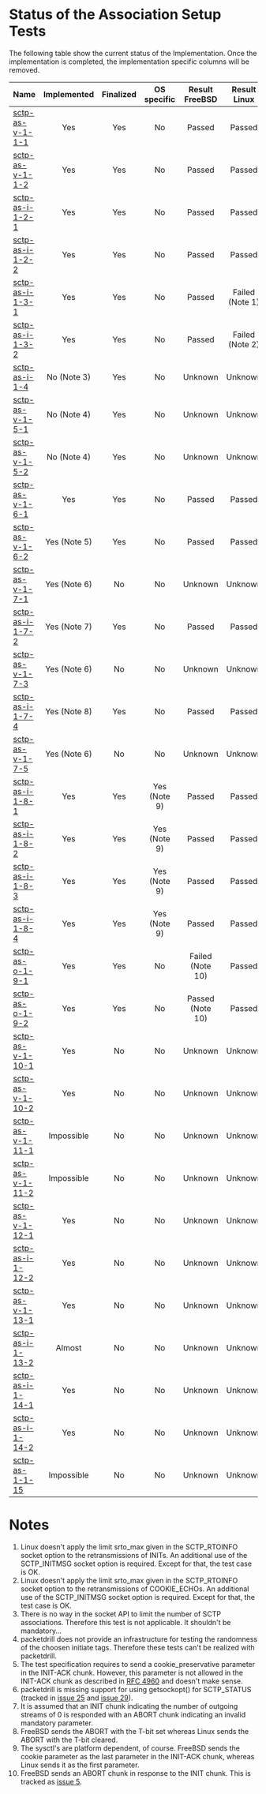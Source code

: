 # Status of the Association Setup Tests

The following table show the current status of the Implementation. Once the implementation is completed, the implementation specific columns will be removed.

| Name                                    | Implemented | Finalized | OS specific | Result FreeBSD  | Result Linux   |
|:----------------------------------------|:-----------:|:---------:|:-----------:|:---------------:|:--------------:|
|[sctp-as-v-1-1-1](sctp-as-v-1-1-1.pkt)   | Yes         | Yes       | No          | Passed          | Passed         |
|[sctp-as-v-1-1-2](sctp-as-v-1-1-2.pkt)   | Yes         | Yes       | No          | Passed          | Passed         |
|[sctp-as-i-1-2-1](sctp-as-i-1-2-1.pkt)   | Yes         | Yes       | No          | Passed          | Passed         |
|[sctp-as-i-1-2-2](sctp-as-i-1-2-2.pkt)   | Yes         | Yes       | No          | Passed          | Passed         |
|[sctp-as-i-1-3-1](sctp-as-i-1-3-1.pkt)   | Yes         | Yes       | No          | Passed          | Failed (Note 1)|
|[sctp-as-i-1-3-2](sctp-as-i-1-3-2.pkt)   | Yes         | Yes       | No          | Passed          | Failed (Note 2)|
|[sctp-as-i-1-4](sctp-as-i-1-4.pkt)       | No (Note 3) | Yes       | No          | Unknown         | Unknown        |
|[sctp-as-v-1-5-1](sctp-as-v-1-5-1.pkt)   | No (Note 4) | Yes       | No          | Unknown         | Unknown        |
|[sctp-as-v-1-5-2](sctp-as-v-1-5-2.pkt)   | No (Note 4) | Yes       | No          | Unknown         | Unknown        |
|[sctp-as-v-1-6-1](sctp-as-v-1-6-1.pkt)   | Yes         | Yes       | No          | Passed          | Passed         |
|[sctp-as-v-1-6-2](sctp-as-v-1-6-2.pkt)   | Yes (Note 5)| Yes       | No          | Passed          | Passed         |
|[sctp-as-v-1-7-1](sctp-as-v-1-7-1.pkt)   | Yes (Note 6)| No        | No          | Unknown         | Unknown        |
|[sctp-as-i-1-7-2](sctp-as-i-1-7-2.pkt)   | Yes (Note 7)| Yes       | No          | Passed          | Passed         |
|[sctp-as-v-1-7-3](sctp-as-v-1-7-3.pkt)   | Yes (Note 6)| No        | No          | Unknown         | Unknown        |
|[sctp-as-i-1-7-4](sctp-as-i-1-7-4.pkt)   | Yes (Note 8)| Yes       | No          | Passed          | Passed         |
|[sctp-as-v-1-7-5](sctp-as-v-1-7-5.pkt)   | Yes (Note 6)| No        | No          | Unknown         | Unknown        |
|[sctp-as-i-1-8-1](sctp-as-i-1-8-1.pkt)   | Yes         | Yes       | Yes (Note 9)| Passed          | Passed         |
|[sctp-as-i-1-8-2](sctp-as-i-1-8-2.pkt)   | Yes         | Yes       | Yes (Note 9)| Passed          | Passed         |
|[sctp-as-i-1-8-3](sctp-as-i-1-8-3.pkt)   | Yes         | Yes       | Yes (Note 9)| Passed          | Passed         |
|[sctp-as-i-1-8-4](sctp-as-i-1-8-4.pkt)   | Yes         | Yes       | Yes (Note 9)| Passed          | Passed         |
|[sctp-as-o-1-9-1](sctp-as-o-1-9-1.pkt)   | Yes         | Yes       | No          | Failed (Note 10)| Passed         |
|[sctp-as-o-1-9-2](sctp-as-o-1-9-2.pkt)   | Yes         | Yes       | No          | Passed (Note 10)| Passed         |
|[sctp-as-v-1-10-1](sctp-as-v-1-10-1.pkt) | Yes         | No        | No          | Unknown         | Unknown        |
|[sctp-as-v-1-10-2](sctp-as-v-1-10-2.pkt) | Yes         | No        | No          | Unknown         | Unknown        |
|[sctp-as-v-1-11-1](sctp-as-v-1-11-1.pkt) | Impossible  | No        | No          | Unknown         | Unknown        |
|[sctp-as-v-1-11-2](sctp-as-v-1-11-2.pkt) | Impossible  | No        | No          | Unknown         | Unknown        |
|[sctp-as-v-1-12-1](sctp-as-v-1-12-1.pkt) | Yes         | No        | No          | Unknown         | Unknown        |
|[sctp-as-i-1-12-2](sctp-as-i-1-12-2.pkt) | Yes         | No        | No          | Unknown         | Unknown        |
|[sctp-as-v-1-13-1](sctp-as-v-1-13-1.pkt) | Yes         | No        | No          | Unknown         | Unknown        |
|[sctp-as-i-1-13-2](sctp-as-i-1-13-2.pkt) | Almost      | No        | No          | Unknown         | Unknown        |
|[sctp-as-i-1-14-1](sctp-as-i-1-14-1.pkt) | Yes         | No        | No          | Unknown         | Unknown        |
|[sctp-as-i-1-14-2](sctp-as-i-1-14-2.pkt) | Yes         | No        | No          | Unknown         | Unknown        |
|[sctp-as-1-1-15](sctp-as-1-1-15.pkt)     | Impossible  | No        | No          | Unknown         | Unknown        |

# Notes

1. Linux doesn't apply the limit srto_max given in the SCTP_RTOINFO socket option to the retransmissions of INITs. An additional use of the SCTP_INITMSG socket option is required. Except for that, the test case is OK.
2. Linux doesn't apply the limit srto_max given in the SCTP_RTOINFO socket option to the retransmissions of COOKIE_ECHOs. An additional use of the SCTP_INITMSG socket option is required. Except for that, the test case is OK.
3. There is no way in the socket API to limit the number of SCTP associations. Therefore this test is not applicable. It shouldn't be mandatory...
4. packetdrill does not provide an infrastructure for testing the randomness of the choosen initiate tags. Therefore these tests can't be realized with packetdrill.
5. The test specification requires to send a cookie_preservative parameter in the INIT-ACK chunk. However, this parameter is not allowed in the INIT-ACK chunk as described in [RFC 4960](https://tools.ietf.org/html/rfc4960#section-3.3.3) and doesn't make sense.
6. packetdrill is missing support for using getsockopt() for SCTP_STATUS (tracked in [issue 25](https://github.com/nplab/packetdrill/issues/25) and [issue 29](https://github.com/nplab/packetdrill/issues/29)).
7. It is assumed that an INIT chunk indicating the number of outgoing streams of 0 is responded with an ABORT chunk indicating an invalid mandatory parameter.
8. FreeBSD sends the ABORT with the T-bit set whereas Linux sends the ABORT with the T-bit cleared.
9. The sysctl's are platform dependent, of course. FreeBSD sends the cookie parameter as the last parameter in the INIT-ACK chunk, whereas Linux sends it as the first parameter.
10. FreeBSD sends an ABORT chunk in response to the INIT chunk. This is tracked as [issue 5](https://github.com/sctplab/SCTP_NKE_Yosemite/issues/5).
